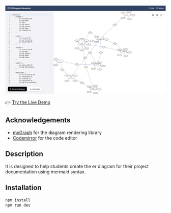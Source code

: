 ![Screenshot](public/screenshot.png)

👉 [Try the Live Demo](https://er-diagram-generator.netlify.app/)

## Acknowledgements
- [mxGraph](https://github.com/jgraph/mxgraph) for the diagram rendering library 
- [Codemirror](https://codemirror.net/) for the code editor

## Description
It is designed to help students create the er diagram for their project documentation using mermaid syntax.

## Installation
```sh
npm install
npm run dev
```

